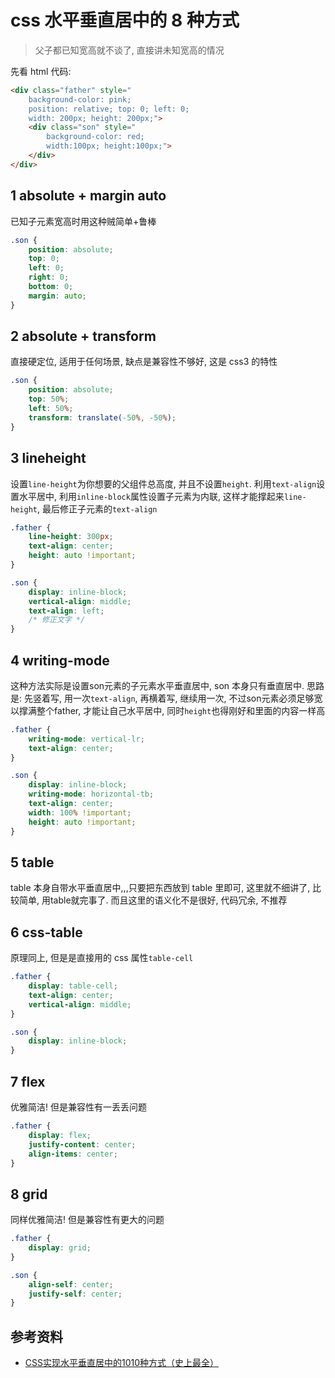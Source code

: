 
# css 水平垂直居中的 8 种方式

> 父子都已知宽高就不谈了, 直接讲未知宽高的情况

先看 html 代码:

```html
<div class="father" style="
    background-color: pink;
    position: relative; top: 0; left: 0;
    width: 200px; height: 200px;">
    <div class="son" style="
        background-color: red;
        width:100px; height:100px;">
    </div>
</div>
```

## 1 absolute + margin auto

已知子元素宽高时用这种贼简单+鲁棒

```css
.son {
    position: absolute;
    top: 0;
    left: 0;
    right: 0;
    bottom: 0;
    margin: auto;
}
```

## 2 absolute + transform

直接硬定位, 适用于任何场景, 缺点是兼容性不够好, 这是 css3 的特性

```css
.son {
    position: absolute;
    top: 50%;
    left: 50%;
    transform: translate(-50%, -50%);
}
```

## 3 lineheight

设置`line-height`为你想要的父组件总高度, 并且不设置`height`. 利用`text-align`设置水平居中, 利用`inline-block`属性设置子元素为内联, 这样才能撑起来`line-height`, 最后修正子元素的`text-align`

```css
.father {
    line-height: 300px;
    text-align: center;
    height: auto !important;
}

.son {
    display: inline-block;
    vertical-align: middle;
    text-align: left;
    /* 修正文字 */
}
```

## 4 writing-mode

这种方法实际是设置son元素的子元素水平垂直居中, son 本身只有垂直居中. 思路是: 先竖着写, 用一次`text-align`, 再横着写, 继续用一次, 不过son元素必须足够宽以撑满整个father, 才能让自己水平居中, 同时`height`也得刚好和里面的内容一样高

```css
.father {
    writing-mode: vertical-lr;
    text-align: center;
}

.son {
    display: inline-block;
    writing-mode: horizontal-tb;
    text-align: center;
    width: 100% !important;
    height: auto !important;
}
```

## 5 table

table 本身自带水平垂直居中,,,只要把东西放到 table 里即可, 这里就不细讲了, 比较简单, 用table就完事了. 而且这里的语义化不是很好, 代码冗余, 不推荐

## 6 css-table

原理同上, 但是是直接用的 css 属性`table-cell`

```css
.father {
    display: table-cell;
    text-align: center;
    vertical-align: middle;
}

.son {
    display: inline-block;
}
```

## 7 flex

优雅简洁! 但是兼容性有一丢丢问题

```css
.father {
    display: flex;
    justify-content: center;
    align-items: center;
}
```

## 8 grid

同样优雅简洁! 但是兼容性有更大的问题

```css
.father {
    display: grid;
}

.son {
    align-self: center;
    justify-self: center;
}
```


## 参考资料

- [CSS实现水平垂直居中的1010种方式（史上最全）](https://segmentfault.com/a/1190000016389031)